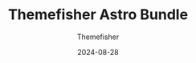 ---
title: Themefisher Astro Bundle
image: "/bundles/themefisher-astro-bundle.png"
author: Themefisher
author_link: "https://themefisher.com/"
description: ""
date: 2024-08-28
price: $149
regular_price: $299
purchase_link: "https://themefisher.com/bundles/astro-bundle/"
features:
- "21+ Themes"
- "Premium Support"
- "Unlimited Projects"
- "Upcoming Themes"
---